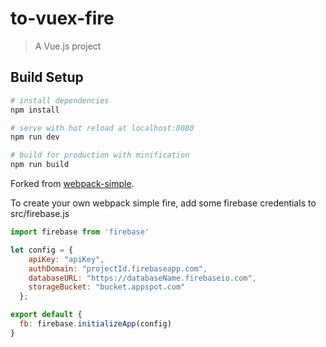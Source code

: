 # to-vuex-fire

> A Vue.js project

## Build Setup

``` bash
# install dependencies
npm install

# serve with hot reload at localhost:8080
npm run dev

# build for production with minification
npm run build
```

Forked from [webpack-simple](https://github.com/vuejs-templates/webpack-simple).

To create your own webpack simple fire, add some firebase credentials to src/firebase.js

```javascript
import firebase from 'firebase'

let config = {
    apiKey: "apiKey",
    authDomain: "projectId.firebaseapp.com",
    databaseURL: "https://databaseName.firebaseio.com",
    storageBucket: "bucket.appspot.com"
  };

export default {
  fb: firebase.initializeApp(config)
}
```
